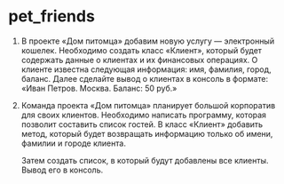 # pet_friends
1. В проекте «Дом питомца» добавим новую услугу — электронный кошелек. 
Необходимо создать класс «Клиент», который будет содержать данные о клиентах и их финансовых операциях. О клиенте известна следующая информация: имя, фамилия, город, баланс.
Далее сделайте вывод о клиентах в консоль в формате:
«Иван Петров. Москва. Баланс: 50 руб.»

2. Команда проекта «Дом питомца» планирует большой корпоратив для своих клиентов. Необходимо написать программу, которая позволит составить список гостей.
В класс «Клиент» добавить метод, который будет возвращать информацию только об имени, фамилии и городе клиента.

   Затем создать список, в который будут добавлены все клиенты. Вывод его в консоль.
